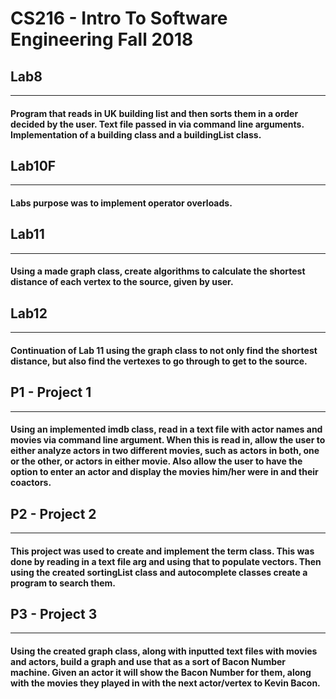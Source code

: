 # CS216 - Intro To Software Engineering Fall 2018

## Lab8
---
#### Program that reads in UK building list and then sorts them in a order decided by the user. Text file passed in via command line arguments. Implementation of a building class and a buildingList class.

## Lab10F
---
#### Labs purpose was to implement operator overloads.

## Lab11
---
#### Using a made graph class, create algorithms to calculate the shortest distance of each vertex to the source, given by user.

## Lab12
---
#### Continuation of Lab 11 using the graph class to not only find the shortest distance, but also find the vertexes to go through to get to the source.

## P1 - **Project 1**
---
#### Using an implemented imdb class, read in a text file with actor names and movies via command line argument. When this is read in, allow the user to either analyze actors in two different movies, such as actors in both, one or the other, or actors in either movie. Also allow the user to have the option to enter an actor and display the movies him/her were in and their coactors.

## P2 - **Project 2**
---
#### This project was used to create and implement the term class. This was done by reading in a text file arg and using that to populate vectors. Then using the created sortingList class and autocomplete classes create a program to search them.

## P3 - **Project 3**
---
#### Using the created graph class, along with inputted text files with movies and actors, build a graph and use that as a sort of Bacon Number machine. Given an actor it will show the Bacon Number for them, along with the movies they played in with the next actor/vertex to Kevin Bacon.
